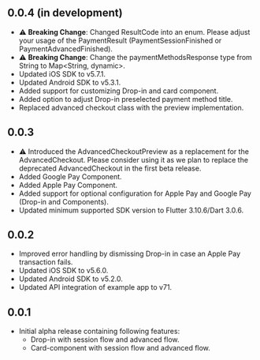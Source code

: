 ## 0.0.4 (in development)

* ⚠ **Breaking Change**: Changed ResultCode into an enum. Please adjust your usage of the PaymentResult (PaymentSessionFinished or PaymentAdvancedFinished). 
* ⚠ **Breaking Change**: Change the paymentMethodsResponse type from String to Map<String, dynamic>.  
* Updated iOS SDK to v5.7.1.
* Updated Android SDK to v5.3.1.
* Added support for customizing Drop-in and card component.
* Added option to adjust Drop-in preselected payment method title.
* Replaced advanced checkout class with the preview implementation.

## 0.0.3

* ⚠ Introduced the AdvancedCheckoutPreview as a replacement for the AdvancedCheckout. Please
  consider using it as we plan to replace the deprecated AdvancedCheckout in the first beta
  release.
* Added Google Pay Component.
* Added Apple Pay Component.
* Added support for optional configuration for Apple Pay and Google Pay (Drop-in and Components).
* Updated minimum supported SDK version to Flutter 3.10.6/Dart 3.0.6.

## 0.0.2

* Improved error handling by dismissing Drop-in in case an Apple Pay transaction fails.
* Updated iOS SDK to v5.6.0.
* Updated Android SDK to v5.2.0.
* Updated API integration of example app to v71.

## 0.0.1

* Initial alpha release containing following features:
    * Drop-in with session flow and advanced flow.
    * Card-component with session flow and advanced flow. 
